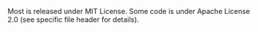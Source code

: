Most is released under MIT License. Some code is under Apache License 2.0 (see specific file header for details).

